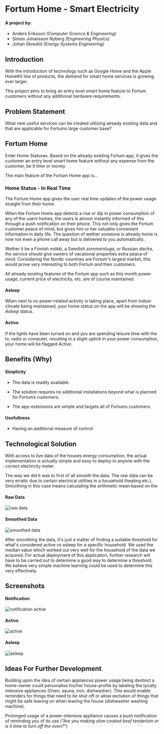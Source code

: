 # Fortum Home - Smart Electricity

#### A project by:

- Anders Eriksson *(Computer Science & Engineering)*
- Simon Johansson Nyberg *(Engineering Physics)*
- Johan Skrealid *(Energy Systems Engineering)*

## Introduction

With the introduction of technology such as Google Home and the Apple HomeKit line of products, the demand for smart home services is growing ever larger.

This project aims to bring an entry level smart home feature to Fortum customers without any additional hardware requirements.

## Problem Statement

What new useful services can be created utilizing already existing data and that are applicable for Fortums large customer base?   

## Fortum Home

Enter Home Statuses. Based on the already existing Fortum app, it gives the customer an entry level smart home feature without any expense from the customer, be it time or money.

The main feature of the Fortum Home app is...

### Home Status - In Real Time 

The Fortum Home app gives the user real time updates of the power usage straight from their home.

When the Fortum Home app detects a rise or dip in power consumption of any of the users homes, the users is almost instantly informed of this through a push notification on their phone. This not only gives the Fortum customer peace of mind, but gives him or her valuable convenient information in daily life. The question of wether someone is already home is now not even a phone call away but is delivered to you automatically.

Wether it be a Finnish *mökki*, a Swedish *sommarstuga*, or Russian *dacha*, the service should give owners of vacational properties extra peace of mind. Considering the Nordic countries are Fortum's largest market, this would prove very interesting to both Fortum and their customers.

All already existing features of the Fortum app such as this month power usage, current price of electricity, etc. are of course maintained.

#### Asleep
When next to no power-related activity is taking place, apart from indoor climate being maintained, your home status on the app will be showing the *Asleep* status.

#### Active
If the lights have been turned on and you are spending leisure time with the tv, radio or computer, resulting in a slight uptick in your power consumption, your home will be flagged *Active*.

## Benefits (Why)

#### Simplicity

- The data is readily available.

- The solution requires no additional installations beyond what is planned for Fortums customers.

- The app-extensions are simple and targets all of Fortums customers.

#### Usefullness

- Having an additional measure of control.

## Technological Solution

With access to live data of the houses energy consumption, the actual implementation is actually simple and easy to deploy to anyone with the correct electricity meter.

The way we did it was to first of all smooth the data. The raw data can be very erratic due to certain electrical utilities in a household (heating etc.). Smoothing in this case means calculating the arithmetic mean based on the

#### Raw Data
![raw data](https://github.com/Anders-E/Junction-2017_Fortum-Home/blob/master/data/plots/10-01-11.png?raw=true "Raw Data")

#### Smoothed Data
![smoothed data](https://github.com/Anders-E/Junction-2017_Fortum-Home/blob/master/data/plots/10-01-11-smooth-60.png?raw=true "Smoothed Data")

After smoothing the data, it's just a matter of finding a suitable threshold for what's considered active vs asleep for a specific household. We used the median value which worked out very well for the household of the data we acquired. For actual deployment of this application, further research will have to be carried out to determine a good way to determine a threshold. We believe very simple machine learning could be used to determine this very effectively.

## Screenshots

#### Notification

![notification active](https://github.com/Anders-E/Junction-2017_Fortum-Home/blob/master/prototype-screens/notification_active.png?raw=true "Notification Awake")

#### Active
![active](https://github.com/Anders-E/Junction-2017_Fortum-Home/blob/master/prototype-screens/home.png?raw=true "Active")

#### Asleep
![asleep](https://github.com/Anders-E/Junction-2017_Fortum-Home/blob/master/prototype-screens/cabin.png?raw=true "Asleep")

## Ideas For Further Development

Building upon the idea of certain appliances power usage being destinct a home-owner could personalise his/her house-profile by labeling the tycally intensive appliances (Oven, sauna, iron, dishwasher). This would enable reminders for things that need to be shut off or allow exclution of things that might be safe leaving on when leaving the house (dishwasher washing machine).

Prolonged usage of a power-intensive appliance causes a push notification of reminding you of its use (*"Are you making slow cooked beef tenderloin or is it time to turn off the oven?"*)
